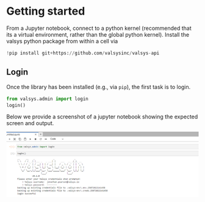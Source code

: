 # Getting started


From a Jupyter notebook, connect to a python kernel (recommended that its a virtual environment, rather than the global python kernel). Install the valsys python package from within a cell via
```python
!pip install git+https://github.com/valsysinc/valsys-api
```

## Login
Once the library has been installed (e.g., via `pip`), the first task is to login.
```python
from valsys.admin import login
login()
```
Below we provide a screenshot of a jupyter notebook showing the expected screen and output.

![](images/jupyter_login.png "Jupyter login")